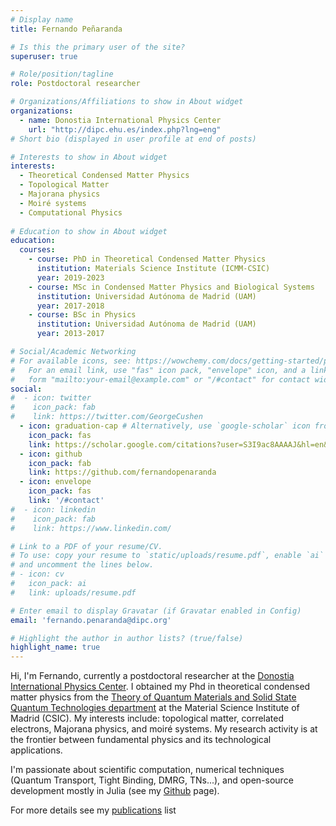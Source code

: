 ```yaml
---
# Display name
title: Fernando Peñaranda

# Is this the primary user of the site?
superuser: true

# Role/position/tagline
role: Postdoctoral researcher

# Organizations/Affiliations to show in About widget
organizations:
  - name: Donostia International Physics Center
    url: "http://dipc.ehu.es/index.php?lng=eng"
# Short bio (displayed in user profile at end of posts)

# Interests to show in About widget
interests:
  - Theoretical Condensed Matter Physics
  - Topological Matter	
  - Majorana physics
  - Moiré systems
  - Computational Physics
  
# Education to show in About widget
education:
  courses:
    - course: PhD in Theoretical Condensed Matter Physics
      institution: Materials Science Institute (ICMM-CSIC)
      year: 2019-2023
    - course: MSc in Condensed Matter Physics and Biological Systems
      institution: Universidad Autónoma de Madrid (UAM)
      year: 2017-2018
    - course: BSc in Physics
      institution: Universidad Autónoma de Madrid (UAM)
      year: 2013-2017

# Social/Academic Networking
# For available icons, see: https://wowchemy.com/docs/getting-started/page-builder/#icons
#   For an email link, use "fas" icon pack, "envelope" icon, and a link in the
#   form "mailto:your-email@example.com" or "/#contact" for contact widget.
social:
#  - icon: twitter
#    icon_pack: fab
#    link: https://twitter.com/GeorgeCushen
  - icon: graduation-cap # Alternatively, use `google-scholar` icon from `ai` icon pack
    icon_pack: fas
    link: https://scholar.google.com/citations?user=S3I9ac8AAAAJ&hl=en&oi=sra
  - icon: github
    icon_pack: fab
    link: https://github.com/fernandopenaranda
  - icon: envelope
    icon_pack: fas
    link: '/#contact'
#  - icon: linkedin
#    icon_pack: fab
#    link: https://www.linkedin.com/

# Link to a PDF of your resume/CV.
# To use: copy your resume to `static/uploads/resume.pdf`, enable `ai` icons in `params.toml`,
# and uncomment the lines below.
# - icon: cv
#   icon_pack: ai
#   link: uploads/resume.pdf

# Enter email to display Gravatar (if Gravatar enabled in Config)
email: 'fernando.penaranda@dipc.org'

# Highlight the author in author lists? (true/false)
highlight_name: true
---
```


Hi, I'm Fernando, currently a postdoctoral researcher at the [Donostia International Physics Center](http://dipc.ehu.es/ferdejuan/people/). I obtained my Phd in theoretical condensed matter physics from the [Theory of Quantum Materials and Solid State Quantum Technologies department](https://wp.icmm.csic.es/tqe/people/fernando-penaranda/) at the Material Science Institute of Madrid (CSIC). My interests include: topological matter, correlated electrons, Majorana physics, and moiré systems. My research activity is at the frontier between fundamental physics and its technological applications.

I'm passionate about scientific computation, numerical techniques (Quantum Transport, Tight Binding, DMRG, TNs...), and open-source development mostly in Julia (see my [Github](https://www.github.com/fernandopenaranda) page).

For more details see my [publications](#publications) list

<!-- {{< icon name="download" pack="fas" >}} Download my {{< staticref "uploads/cv.pdf" "newtab" >}}resumé{{< /staticref >}}. -->
